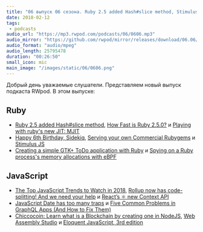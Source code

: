 ```yaml
---
title: "06 выпуск 06 сезона. Ruby 2.5 added Hash#slice method, Stimulus JS, Chiccocoin, Eloquent JavaScript и прочее"
date: 2018-02-12
tags:
 - podcasts
audio_url: "https://mp3.rwpod.com/podcasts/06/0606.mp3"
audio_mirror: "https://github.com/rwpod/mirror/releases/download/06.06/0606.mp3"
audio_format: "audio/mpeg"
audio_length: 25795478
duration: "00:26:50"
small_icon: mic
main_image: "/images/static/06/0606.png"
---
```


Добрый день уважаемые слушатели. Представляем новый выпуск подкаста RWpod. В этом выпуске:

## Ruby

 - [Ruby 2.5 added Hash#slice method](https://blog.bigbinary.com/2018/02/06/ruby-2-5-added-hash-slice-method.html), [How Fast is Ruby 2.5.0?](http://engineering.appfolio.com/appfolio-engineering/2018/2/4/how-fast-is-ruby-250) и [Playing with ruby's new JIT: MJIT](https://www.johnhawthorn.com/2018/02/playing-with-ruby-jit-mjit/)
 - [Happy 6th Birthday, Sidekiq](http://www.mikeperham.com/2018/02/05/happy-6th-birthday-sidekiq/), [Serving your own Commercial Rubygems](http://www.mikeperham.com/2016/05/17/commercial-gems/) и [Stimulus JS](http://tomkadwill.com/2018/02/06/stimulus-js.html)
 - [Creating a simple GTK+ ToDo application with Ruby](https://iridakos.com/tutorials/2018/01/25/creating-a-gtk-todo-application-with-ruby) и [Spying on a Ruby process's memory allocations with eBPF](https://jvns.ca/blog/2018/01/31/spying-on-a-ruby-process-s-memory-allocations/)

## JavaScript

 - [The Top JavaScript Trends to Watch in 2018](https://hackernoon.com/the-top-javascript-trends-to-watch-in-2018-a8437dd94425), [Rollup now has code-splitting! And we need your help](https://medium.com/rollup/rollup-now-has-code-splitting-and-we-need-your-help-46defd901c82) и [React’s ⚛️ new Context API](https://medium.com/dailyjs/reacts-%EF%B8%8F-new-context-api-70c9fe01596b)
 - [JavaScript Date has too many traps](https://boostlog.io/@asha14/javascript-date-has-too-many-traps-5a71fc4352b91d9de6d0bde3) и [Five Common Problems in GraphQL Apps (And How to Fix Them)](https://medium.freecodecamp.org/five-common-problems-in-graphql-apps-and-how-to-fix-them-ac74d37a293c)
 - [Chiccocoin: Learn what is a Blockchain by creating one in NodeJS](https://developers.caffeina.com/chiccocoin-learn-what-is-a-blockchain-by-creating-one-in-nodejs-12929a89208b), [Web Assembly Studio](https://webassembly.studio/) и [Eloquent JavaScript, 3rd edition](http://eloquentjavascript.net/3rd_edition/)

<!--more-->
